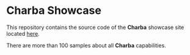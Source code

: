 # Charba Showcase

This repository contains the source code of the **Charba** showcase site located [here](http://www.pepstock.org/Charba-Showcase/Charba_Showcase.html).

There are more than 100 samples about all **Charba** capabilities.